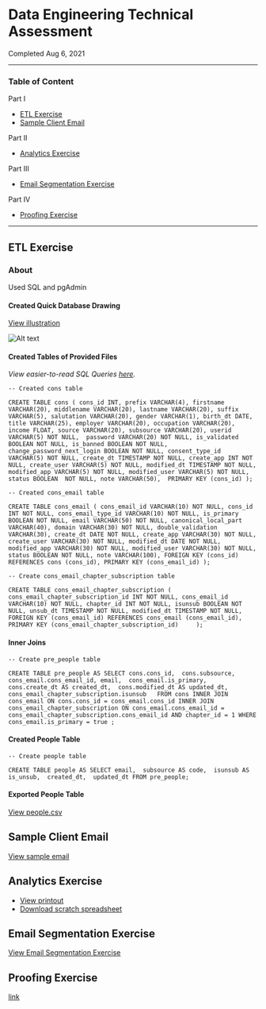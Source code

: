 # Data Engineering Technical Assessment
Completed Aug 6, 2021

---
### Table of Content

Part I
- [ETL Exercise](#etl-exercise)
- [Sample Client Email](#sample-client-email)

Part II
- [Analytics Exercise](#analytics-exercise)

Part III
- [Email Segmentation Exercise](#email-segmentation-exercise)

Part IV
- [Proofing Exercise](#proofing-exercise)

---

## ETL Exercise

### About
Used SQL and pgAdmin

#### Created Quick Database Drawing

[View illustration](https://github.com/AnonApplicant/Assessment/blob/17b39860bb088dc9e088cf5f4e827b72238fb00f/ETL_Quick_Database_Drawing.png)

![Alt text](https://github.com/AnonApplicant/Assessment/blob/17b39860bb088dc9e088cf5f4e827b72238fb00f/ETL_Quick_Database_Drawing.png)

#### Created Tables of Provided Files

_View easier-to-read SQL Queries [here](https://github.com/AnonApplicant/Assessment/blob/46e71ca437f7548224420dabb07b0cc768f1175f/sql_queries.sql)._

`-- Created cons table`

`CREATE TABLE cons (
	cons_id INT,
	prefix VARCHAR(4),
	firstname VARCHAR(20),
	middlename VARCHAR(20),
	lastname VARCHAR(20),
	suffix VARCHAR(5),
	salutation VARCHAR(20),
	gender VARCHAR(1),
	birth_dt DATE,
	title VARCHAR(25),
	employer VARCHAR(20),
	occupation VARCHAR(20),
	income FLOAT,
	source VARCHAR(20),
	subsource VARCHAR(20),
	userid VARCHAR(5) NOT NULL, 
	password VARCHAR(20) NOT NULL,
	is_validated BOOLEAN NOT NULL,
	is_banned BOOLEAN NOT NULL,
	change_password_next_login BOOLEAN NOT NULL,
	consent_type_id VARCHAR(5) NOT NULL,
	create_dt TIMESTAMP NOT NULL,
	create_app INT NOT NULL,
	create_user VARCHAR(5) NOT NULL,
	modified_dt TIMESTAMP NOT NULL,
	modified_app VARCHAR(5) NOT NULL,
	modified_user VARCHAR(5) NOT NULL,
	status BOOLEAN  NOT NULL,
	note VARCHAR(50), 
  PRIMARY KEY (cons_id)
);`

`-- Created cons_email table`

`CREATE TABLE cons_email (
	cons_email_id VARCHAR(10) NOT NULL,
	cons_id INT NOT NULL,
	cons_email_type_id VARCHAR(10) NOT NULL,
	is_primary BOOLEAN NOT NULL,
	email VARCHAR(50) NOT NULL,
	canonical_local_part VARCHAR(40),
	domain VARCHAR(30) NOT NULL,
	double_validation VARCHAR(30),
	create_dt DATE NOT NULL,
	create_app VARCHAR(30) NOT NULL,
	create_user VARCHAR(30) NOT NULL,
	modified_dt DATE NOT NULL,
	modified_app VARCHAR(30) NOT NULL,
	modified_user VARCHAR(30) NOT NULL,
	status BOOLEAN NOT NULL,
	note VARCHAR(100),
	FOREIGN KEY (cons_id) REFERENCES cons (cons_id),
	PRIMARY KEY (cons_email_id)
);`

`-- Create cons_email_chapter_subscription table`

`CREATE TABLE cons_email_chapter_subscription (
	cons_email_chapter_subscription_id INT NOT NULL,
	cons_email_id VARCHAR(10) NOT NULL,
	chapter_id INT NOT NULL,
	isunsub BOOLEAN NOT NULL,
	unsub_dt TIMESTAMP NOT NULL,
	modified_dt TIMESTAMP NOT NULL,
FOREIGN KEY (cons_email_id) REFERENCES cons_email (cons_email_id),
PRIMARY KEY (cons_email_chapter_subscription_id)	
);`

#### Inner Joins

`-- Create pre_people table`

`CREATE TABLE pre_people AS
SELECT cons.cons_id, 
cons.subsource, 
cons_email.cons_email_id, email, 
cons_email.is_primary, 
cons.create_dt AS created_dt, 
cons.modified_dt AS updated_dt, 
cons_email_chapter_subscription.isunsub  
FROM cons
INNER JOIN cons_email
ON cons.cons_id = cons_email.cons_id
INNER JOIN cons_email_chapter_subscription
ON cons_email.cons_email_id = cons_email_chapter_subscription.cons_email_id AND chapter_id = 1
WHERE cons_email.is_primary = true
;`

#### Created People Table

`-- Create people table`

`CREATE TABLE people AS
SELECT email, 
subsource AS code, 
isunsub AS is_unsub, 
created_dt, 
updated_dt FROM pre_people;`

#### Exported People Table
[View people.csv](https://github.com/AnonApplicant/Assessment/blob/0359ad6e97d2076b46ce13196d139a5722fb68ce/people.csv)

## Sample Client Email

[View sample email]()

## Analytics Exercise

- [View printout]()
- [Download scratch spreadsheet](https://github.com/AnonApplicant/Assessment/blob/80700a6c8a964936190c395630c69a57e6a80be1/Analytics%20Exercise_Work.xlsx)

## Email Segmentation Exercise

[View Email Segmentation Exercise](https://github.com/AnonApplicant/Assessment/blob/19647e5dfb1d45fa9d78be709e5fe3b893ddf362/Segmentation%20Quality%20Assurance%20Exercise.pdf)

## Proofing Exercise

[link]()
